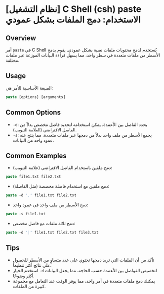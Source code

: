 # [نظام التشغيل] C Shell (csh) paste الاستخدام: دمج الملفات بشكل عمودي

## Overview
أمر `paste` في C Shell يُستخدم لدمج محتويات ملفات نصية بشكل عمودي. يقوم بدمج الأسطر من ملفات متعددة في سطر واحد، مما يسهل قراءة البيانات الموزعة عبر ملفات مختلفة.

## Usage
الصيغة الأساسية للأمر هي:

```csh
paste [options] [arguments]
```

## Common Options
- `-d`: يحدد الفاصل بين الأعمدة. يمكن استخدامه لتحديد فاصل مخصص بدلاً من الفاصل الافتراضي (العلامة التبويب).
- `-s`: يجمع الأسطر من ملف واحد بدلاً من دمجها عبر ملفات متعددة، مما ينتج عنه عمود واحد من البيانات.

## Common Examples
- دمج ملفين باستخدام الفاصل الافتراضي (علامة التبويب):

```csh
paste file1.txt file2.txt
```

- دمج ملفين مع استخدام فاصلة مخصصة (مثل الفاصلة):

```csh
paste -d ',' file1.txt file2.txt
```

- دمج الأسطر من ملف واحد في عمود واحد:

```csh
paste -s file1.txt
```

- دمج ثلاثة ملفات مع فاصل مخصص:

```csh
paste -d '|' file1.txt file2.txt file3.txt
```

## Tips
- تأكد من أن الملفات التي تريد دمجها تحتوي على عدد متساوٍ من الأسطر للحصول على نتائج أكثر تنظيماً.
- استخدم الخيار `-d` لتخصيص الفواصل بين الأعمدة حسب الحاجة، مما يجعل البيانات أكثر وضوحًا.
- يمكنك دمج ملفات متعددة في أمر واحد، مما يوفر الوقت عند التعامل مع مجموعة كبيرة من الملفات.